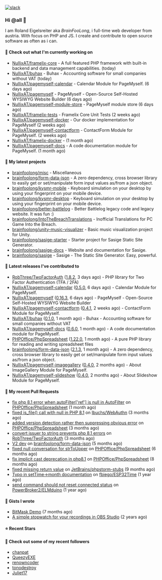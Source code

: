 [![slack](https://img.shields.io/badge/Join%20Slack%20Chat-4A154B?logo=slack&logoColor=white)](https://scripts.0x.at/github-webhooks/slack-join/)

### Hi @all 👋

I am Roland Eigelsreiter aka _BrainFooLong_, i full-time web developer from austria. With focus on PHP and JS. I create and contribute to open source software as often as i can.


#### 👷 Check out what I'm currently working on

- [NullixAT/framelix-core](https://github.com/NullixAT/framelix-core) - A full featured PHP framework with built-in backend and data management capabilities. (today)
- [NullixAT/buhax](https://github.com/NullixAT/buhax) - Buhax - Accounting software for small companies without VAT (today)
- [NullixAT/pagemyself-calendar](https://github.com/NullixAT/pagemyself-calendar) - Calendar Module for PageMyself. (6 days ago)
- [NullixAT/pagemyself](https://github.com/NullixAT/pagemyself) - PageMyself - Open-Source Self-Hosted WYSIWYG Website Builder (6 days ago)
- [NullixAT/pagemyself-module-store](https://github.com/NullixAT/pagemyself-module-store) - PageMyself module store (6 days ago)
- [NullixAT/framelix-tests](https://github.com/NullixAT/framelix-tests) - Framelix Core Unit Tests (2 weeks ago)
- [NullixAT/pagemyself-docker](https://github.com/NullixAT/pagemyself-docker) - Our docker implementation for PageMyself (2 weeks ago)
- [NullixAT/pagemyself-contactform](https://github.com/NullixAT/pagemyself-contactform) - ContactForm Module for PageMyself. (2 weeks ago)
- [NullixAT/framelix-docker](https://github.com/NullixAT/framelix-docker) -  (1 month ago)
- [NullixAT/pagemyself-docs](https://github.com/NullixAT/pagemyself-docs) - A code documentation module for PageMyself. (1 month ago)

#### 🌱 My latest projects

- [brainfoolong/misc](https://github.com/brainfoolong/misc) - Miscellaneous
- [brainfoolong/form-data-json](https://github.com/brainfoolong/form-data-json) - A zero dependency, cross browser library to easily get or set/manipulate form input values as/from a json object.
- [brainfoolong/kysmr-mobile](https://github.com/brainfoolong/kysmr-mobile) - Keyboard simulation on your desktop by using your fingerprint on your mobile device.
- [brainfoolong/kysmr-desktop](https://github.com/brainfoolong/kysmr-desktop) - Keyboard simulation on your desktop by using your fingerprint on your mobile device.
- [brainfoolong/better-battlelog](https://github.com/brainfoolong/better-battlelog) - Better Battlelog legacy code and legacy website. It was fun :)
- [brainfoolong/IntoTheBreachTranslations](https://github.com/brainfoolong/IntoTheBreachTranslations) - Inofficial Translations for PC Game Into the Breach.
- [brainfoolong/unity-music-visualizer](https://github.com/brainfoolong/unity-music-visualizer) - Basic music visualization project for Unity.
- [brainfoolong/sasige-starter](https://github.com/brainfoolong/sasige-starter) - Starter project for Sasige Static Site Generator.
- [brainfoolong/sasige-docs](https://github.com/brainfoolong/sasige-docs) - Website and documentation for Sasige.
- [brainfoolong/sasige](https://github.com/brainfoolong/sasige) - Sasige - The Static Site Generator. Easy, powerful.

#### 🔭 Latest releases I've contributed to

- [RobThree/TwoFactorAuth](https://github.com/RobThree/TwoFactorAuth) ([1.8.2](https://github.com/RobThree/TwoFactorAuth/releases/tag/1.8.2), 3 days ago) - PHP library for Two Factor Authentication (TFA / 2FA)
- [NullixAT/pagemyself-calendar](https://github.com/NullixAT/pagemyself-calendar) ([0.5.0](https://github.com/NullixAT/pagemyself-calendar/releases/tag/0.5.0), 6 days ago) - Calendar Module for PageMyself.
- [NullixAT/pagemyself](https://github.com/NullixAT/pagemyself) ([0.16.3](https://github.com/NullixAT/pagemyself/releases/tag/0.16.3), 6 days ago) - PageMyself - Open-Source Self-Hosted WYSIWYG Website Builder
- [NullixAT/pagemyself-contactform](https://github.com/NullixAT/pagemyself-contactform) ([0.4.1](https://github.com/NullixAT/pagemyself-contactform/releases/tag/0.4.1), 2 weeks ago) - ContactForm Module for PageMyself.
- [NullixAT/buhax](https://github.com/NullixAT/buhax) ([0.1.0](https://github.com/NullixAT/buhax/releases/tag/0.1.0), 1 month ago) - Buhax - Accounting software for small companies without VAT
- [NullixAT/pagemyself-docs](https://github.com/NullixAT/pagemyself-docs) ([0.6.0](https://github.com/NullixAT/pagemyself-docs/releases/tag/0.6.0), 1 month ago) - A code documentation module for PageMyself.
- [PHPOffice/PhpSpreadsheet](https://github.com/PHPOffice/PhpSpreadsheet) ([1.22.0](https://github.com/PHPOffice/PhpSpreadsheet/releases/tag/1.22.0), 1 month ago) - A pure PHP library for reading and writing spreadsheet files
- [brainfoolong/form-data-json](https://github.com/brainfoolong/form-data-json) ([2.1.3](https://github.com/brainfoolong/form-data-json/releases/tag/2.1.3), 1 month ago) - A zero dependency, cross browser library to easily get or set/manipulate form input values as/from a json object.
- [NullixAT/pagemyself-imagegallery](https://github.com/NullixAT/pagemyself-imagegallery) ([0.4.0](https://github.com/NullixAT/pagemyself-imagegallery/releases/tag/0.4.0), 2 months ago) - About ImageGallery Module for PageMyself.
- [NullixAT/pagemyself-slideshow](https://github.com/NullixAT/pagemyself-slideshow) ([0.4.0](https://github.com/NullixAT/pagemyself-slideshow/releases/tag/0.4.0), 2 months ago) - About Slideshow Module for PageMyself.

#### 🔨 My recent Pull Requests

- [fix php 8.1 error when autoFilter[&#39;ref&#39;] is null in AutoFilter](https://github.com/PHPOffice/PhpSpreadsheet/pull/2596) on [PHPOffice/PhpSpreadsheet](https://github.com/PHPOffice/PhpSpreadsheet) (1 month ago)
- [fixed is_file() call with null in PHP 8.1](https://github.com/lbuchs/WebAuthn/pull/53) on [lbuchs/WebAuthn](https://github.com/lbuchs/WebAuthn) (3 months ago)
- [added version detection rather then suppressing obvious error](https://github.com/PHPOffice/PhpSpreadsheet/pull/2438) on [PHPOffice/PhpSpreadsheet](https://github.com/PHPOffice/PhpSpreadsheet) (3 months ago)
- [convert issuer to string prevents php 8.1 errors](https://github.com/RobThree/TwoFactorAuth/pull/83) on [RobThree/TwoFactorAuth](https://github.com/RobThree/TwoFactorAuth) (3 months ago)
- [V2 dev](https://github.com/brainfoolong/form-data-json/pull/19) on [brainfoolong/form-data-json](https://github.com/brainfoolong/form-data-json) (5 months ago)
- [fixed null conversation for strToUpper](https://github.com/PHPOffice/PhpSpreadsheet/pull/2292) on [PHPOffice/PhpSpreadsheet](https://github.com/PHPOffice/PhpSpreadsheet) (6 months ago)
- [fix implicit cast deprecation in php8.1](https://github.com/PHPOffice/PhpSpreadsheet/pull/2210) on [PHPOffice/PhpSpreadsheet](https://github.com/PHPOffice/PhpSpreadsheet) (8 months ago)
- [fixed missing return value](https://github.com/JetBrains/phpstorm-stubs/pull/1151) on [JetBrains/phpstorm-stubs](https://github.com/JetBrains/phpstorm-stubs) (9 months ago)
- [Typo in setTime-&gt;month documentation](https://github.com/fbiego/ESP32Time/pull/2) on [fbiego/ESP32Time](https://github.com/fbiego/ESP32Time) (1 year ago)
- [send command should not reset connected status](https://github.com/PowerBroker2/ELMduino/pull/47) on [PowerBroker2/ELMduino](https://github.com/PowerBroker2/ELMduino) (1 year ago)

#### 📓 Gists I wrote

- [BitMask Demo](https://gist.github.com/4c30bdf9d94acfa4d2f61f0ae932ef71) (7 months ago)
- [A simple stopwatch for your recordings in OBS Studio](https://gist.github.com/5750da1529a88c6c4a125b0a157c5d46) (2 years ago)

#### ⭐ Recent Stars


#### 👯 Check out some of my recent followers

- [chanpat](https://github.com/chanpat)
- [QueezyEXE](https://github.com/QueezyEXE)
- [renowncoder](https://github.com/renowncoder)
- [tonodestroy](https://github.com/tonodestroy)
- [Juliet17](https://github.com/Juliet17)
